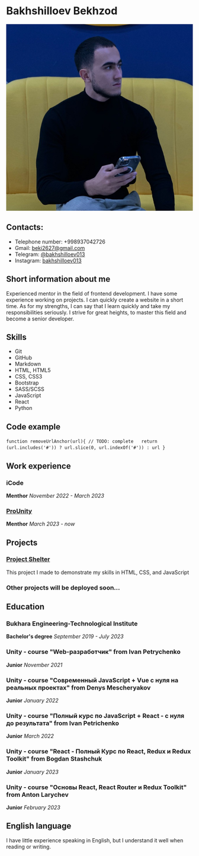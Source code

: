 # Bakhshilloev Bekhzod

![avatar of me](./avatar.jpg)

## Contacts:

- Telephone number: +998937042726
- Gmail: beki2627@gmail.com
- Telegram: [@bakhshilloev013](https://t.me/bakhshilloev013)
- Instagram: [bakhshilloev013](https://www.instagram.com/bakhshilloev013/)

## Short information about me

Experienced mentor in the field of frontend development. I have some experience working on projects. I can quickly create a website in a short time. As for my strengths, I can say that I learn quickly and take my responsibilities seriously. I strive for great heights, to master this field and become a senior developer.

## Skills

- Git
- GitHub
- Markdown
- HTML, HTML5
- CSS, CSS3
- Bootstrap
- SASS/SCSS
- JavaScript
- React
- Python

## Code example

`function removeUrlAnchor(url){
  // TODO: complete  
   return (url.includes('#')) ? url.slice(0, url.indexOf('#')) : url
}`

## Work experience

### iCode 

**Menthor**
*November 2022 - March 2023*

### [ProUnity](http://prounity.uz/) 
**Menthor**
*March 2023 - now*

## Projects
### [Project Shelter](https://strong-cannoli-3bddd2.netlify.app/)
This project I made to demonstrate my skills in HTML, CSS, and JavaScript

### Other projects will be deployed soon...


## Education

### Bukhara Engineering-Technological Institute
**Bachelor's degree**
*September 2019 - July 2023*

### Unity - course "Web-разработчик" from Ivan Petrychenko
**Junior**
*November 2021*

### Unity - course "Современный JavaScript + Vue с нуля на реальных проектах" from Denys Mescheryakov
**Junior**
*January 2022*

### Unity - course "Полный курс по JavaScript + React - с нуля до результата" from Ivan Petrichenko
**Junior**
*March 2022*

### Unity - course "React - Полный Курс по React, Redux и Redux Toolkit" from Bogdan Stashchuk
**Junior**
*January 2023*

### Unity - course "Основы React, React Router и Redux Toolkit" from Anton Larychev
**Junior**
*February 2023*

## English language

I have little experience speaking in English, but I understand it well when reading or writing.
